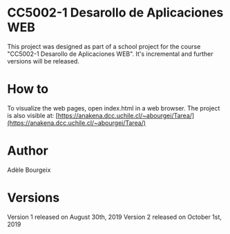 ﻿# CC5002-1 Desarollo de Aplicaciones WEB

This project was designed as part of a school project for the course "CC5002-1 Desarollo de Aplicaciones WEB". It's incremental and further versions will be released. 

# How to 

To visualize the web pages, open index.html in a web browser. 
The project is also visible at: [https://anakena.dcc.uchile.cl/~abourgei/Tarea/](https://anakena.dcc.uchile.cl/~abourgei/Tarea/)

# Author

Adèle Bourgeix

# Versions

Version 1 released on August 30th, 2019
Version 2 released on October 1st, 2019

